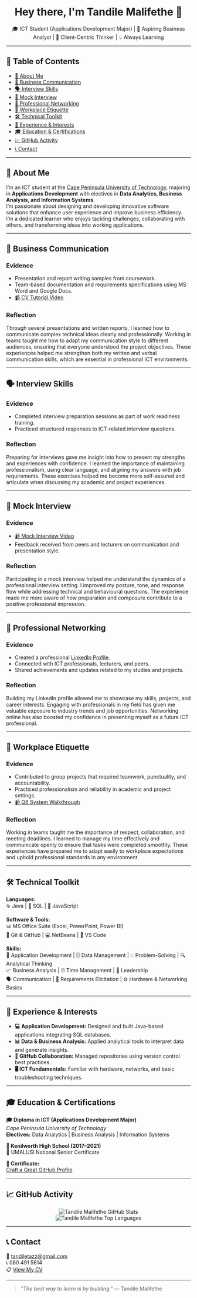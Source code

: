 <h1 align="center">Hey there, I'm Tandile Malifethe 👋</h1>
<p align="center">🎓 ICT Student (Applications Development Major) | 💼 Aspiring Business Analyst | 🤝 Client-Centric Thinker | 💡 Always Learning</p>

---

## 🧭 Table of Contents
- [📌 About Me](#-about-me)
- [💬 Business Communication](#-business-communication)
- [🗣️ Interview Skills](#️-interview-skills)
- [🎤 Mock Interview](#-mock-interview)
- [🤝 Professional Networking](#-professional-networking)
- [🏢 Workplace Etiquette](#-workplace-etiquette)
- [🛠 Technical Toolkit](#-technical-toolkit)
- [📂 Experience & Interests](#-experience--interests)
- [🎓 Education & Certifications](#-education--certifications)
- [📈 GitHub Activity](#-github-activity)
- [📞 Contact](#-contact)

---

## 📌 About Me

I’m an ICT student at the [Cape Peninsula University of Technology](https://www.cput.ac.za), majoring in **Applications Development** with electives in **Data Analytics, Business Analysis, and Information Systems**.  
I’m passionate about designing and developing innovative software solutions that enhance user experience and improve business efficiency.  
I’m a dedicated learner who enjoys tackling challenges, collaborating with others, and transforming ideas into working applications.

---

## 💬 Business Communication  

### **Evidence**
- Presentation and report writing samples from coursework.  
- Team-based documentation and requirements specifications using MS Word and Google Docs.  
- [📹 CV Tutorial Video](https://github.com/wil-it2025/cv-tutorial-TylorTazz2024/blob/main/Tandile%20Malifethe%20222602511%20(1).mp4)

### **Reflection**
Through several presentations and written reports, I learned how to communicate complex technical ideas clearly and professionally. Working in teams taught me how to adapt my communication style to different audiences, ensuring that everyone understood the project objectives. These experiences helped me strengthen both my written and verbal communication skills, which are essential in professional ICT environments.

---

## 🗣️ Interview Skills  

### **Evidence**
- Completed interview preparation sessions as part of work readiness training.  
- Practiced structured responses to ICT-related interview questions.

### **Reflection**
Preparing for interviews gave me insight into how to present my strengths and experiences with confidence. I learned the importance of maintaining professionalism, using clear language, and aligning my answers with job requirements. These exercises helped me become more self-assured and articulate when discussing my academic and project experiences.

---

## 🎤 Mock Interview  

### **Evidence**
- [📹 Mock Interview Video](https://github.com/TylorTazz2024/TylorTazz2024/blob/main/Q5.mp4)  
- Feedback received from peers and lecturers on communication and presentation style.

### **Reflection**
Participating in a mock interview helped me understand the dynamics of a professional interview setting. I improved my posture, tone, and response flow while addressing technical and behavioural questions. The experience made me more aware of how preparation and composure contribute to a positive professional impression.

---

## 🤝 Professional Networking  

### **Evidence**
- Created a professional [LinkedIn Profile](https://www.linkedin.com/in/tandile-malifethe-05b867246/).  
- Connected with ICT professionals, lecturers, and peers.  
- Shared achievements and updates related to my studies and projects.

### **Reflection**
Building my LinkedIn profile allowed me to showcase my skills, projects, and career interests. Engaging with professionals in my field has given me valuable exposure to industry trends and job opportunities. Networking online has also boosted my confidence in presenting myself as a future ICT professional.

---

## 🏢 Workplace Etiquette  

### **Evidence**
- Contributed to group projects that required teamwork, punctuality, and accountability.  
- Practiced professionalism and reliability in academic and project settings.  
- [📹 Q6 System Walkthrough](https://github.com/TylorTazz2024/TylorTazz2024/blob/main/Q6.mp4)

### **Reflection**
Working in teams taught me the importance of respect, collaboration, and meeting deadlines. I learned to manage my time effectively and communicate openly to ensure that tasks were completed smoothly. These experiences have prepared me to adapt easily to workplace expectations and uphold professional standards in any environment.

---

## 🛠 Technical Toolkit  

**Languages:**  
☕ Java | 🐘 SQL | 🌟 JavaScript  

**Software & Tools:**  
📊 MS Office Suite (Excel, PowerPoint, Power BI)  
🐙 Git & GitHub | 💻 NetBeans | 📝 VS Code  

**Skills:**  
🧱 Application Development | 🗄️ Data Management | 💡 Problem-Solving | 🔍 Analytical Thinking  
📈 Business Analysis | ⏰ Time Management | 🌟 Leadership  
🗣️ Communication | 👥 Requirements Elicitation | ⚙️ Hardware & Networking Basics  

---

## 📂 Experience & Interests  

- **💻 Application Development:** Designed and built Java-based applications integrating SQL databases.  
- **📊 Data & Business Analysis:** Applied analytical tools to interpret data and generate insights.  
- **🧩 GitHub Collaboration:** Managed repositories using version control best practices.  
- **🖥 ICT Fundamentals:** Familiar with hardware, networks, and basic troubleshooting techniques.  

---

## 🎓 Education & Certifications  

**🎓 Diploma in ICT (Applications Development Major)**  
_Cape Peninsula University of Technology_  
**Electives:** Data Analytics | Business Analysis | Information Systems  

**🏫 Kenilworth High School (2017–2021)**  
📄 UMALUSI National Senior Certificate  

**🏅 Certificate:**  
[Craft a Great GitHub Profile](https://github.com/TylorTazz2024/TylorTazz2024/blob/main/CertificateOfCompletion_Craft%20a%20Great%20GitHub%20Profile.pdf)

---

## 📈 GitHub Activity  

<p align="center">
  <img src="https://github-readme-stats.vercel.app/api?username=TylorTazz2024&show_icons=true&theme=radical" alt="Tandile Malifethe GitHub Stats"/>
  <br/>
  <img src="https://github-readme-stats.vercel.app/api/top-langs/?username=TylorTazz2024&layout=compact&theme=radical" alt="Tandile Malifethe Top Languages"/>
</p>

---

## 📞 Contact  

📧 [tandiletazz@gmail.com](mailto:tandiletazz@gmail.com)  
📞 060 491 5614  
📋 [View My CV](https://github.com/TylorTazz2024/TylorTazz2024/blob/main/Curriculum%20Vitae%20Of%20Tandile%20Malifethe.2.pdf)

---

> _"The best way to learn is by building."_ — Tandile Malifethe

